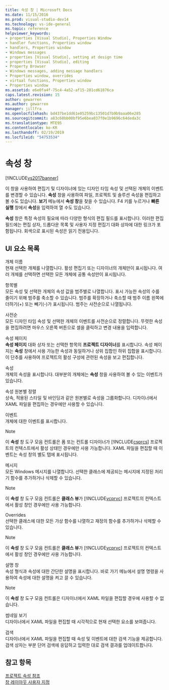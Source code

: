 ```yaml
---
title: 속성 창 | Microsoft Docs
ms.date: 11/15/2016
ms.prod: visual-studio-dev14
ms.technology: vs-ide-general
ms.topic: reference
helpviewer_keywords:
- properties [Visual Studio], Properties Window
- handler functions, Properties window
- handlers, Properties window
- Windows messages
- properties [Visual Studio], setting at design time
- properties [Visual Studio], editing
- Property Browser
- Windows messages, adding message handlers
- Properties window, overrides
- virtual functions, Properties window
- Properties window
ms.assetid: e6e0fa4f-75c4-4a52-af15-281cd61876ca
caps.latest.revision: 15
author: gewarren
ms.author: gewarren
manager: jillfra
ms.openlocfilehash: bd437be1dd61e05259bc13501d7b9b9aaa06e285
ms.sourcegitcommit: a83c60bb00bf95e6bea037f0e1b9696c64deda3c
ms.translationtype: MTE95
ms.contentlocale: ko-KR
ms.lasthandoff: 02/19/2019
ms.locfileid: "54753534"
---
```

# <a name="properties-window"></a>속성 창
[!INCLUDE[vs2017banner](../../includes/vs2017banner.md)]

  
이 창을 사용하여 편집기 및 디자이너에 있는 디자인 타임 속성 및 선택된 개체의 이벤트를 변경할 수 있습니다. **속성** 창을 사용하여 파일, 프로젝트 및 솔루션 속성을 편집하고 볼 수도 있습니다. **보기** 메뉴에서 **속성 창**을 찾을 수 있습니다. F4 키를 누르거나 **빠른 실행** 창에서 **속성**을 입력하여 열 수도 있습니다.  
  
 **속성** 창은 특정 속성의 필요에 따라 다양한 형식의 편집 필드를 표시합니다. 이러한 편집 필드에는 편집 상자, 드롭다운 목록 및 사용자 지정 편집기 대화 상자에 대한 링크가 포함됩니다. 회색으로 표시된 속성은 읽기 전용입니다.  
  
## <a name="uielement-list"></a>UI 요소 목록  
 개체 이름  
 현재 선택한 개체를 나열합니다. 활성 편집기 또는 디자이너의 개체만이 표시됩니다. 여러 개체를 선택하면 선택한 모든 개체에 공통 속성만이 표시됩니다.  
  
 항목별  
 모든 속성 및 선택한 개체의 속성 값을 범주별로 나열합니다. 표시 가능한 속성의 수를 줄이기 위해 범주를 축소할 수 있습니다. 범주를 확장하거나 축소할 때 범주 이름 왼쪽에 더하기(+) 또는 빼기(-)가 표시됩니다. 범주는 사전순으로 나열됩니다.  
  
 사전순  
 모든 디자인 타임 속성 및 선택한 개체의 이벤트를 사전순으로 정렬합니다. 뚜렷한 속성을 편집하려면 마우스 오른쪽 버튼으로 셀을 클릭하고 변경 내용을 입력합니다.  
  
 속성 페이지  
 **속성 페이지** 대화 상자 또는 선택한 항목의 **프로젝트 디자이너**를 표시합니다. 속성 페이지는 **속성** 창에서 사용 가능한 속성과 동일하거나 상위 집합인 하위 집합을 표시합니다. 이 단추를 사용하여 프로젝트의 활성 구성에 관련된 속성을 보고 편집합니다.  
  
 속성  
 개체의 속성을 표시합니다. 대부분의 개체에는 **속성** 창을 사용하여 볼 수 있는 이벤트가 있습니다.  
  
 속성 원본별 정렬  
 상속, 적용된 스타일 및 바인딩과 같은 원본별로 속성을 그룹화합니다. 디자이너에서 XAML 파일을 편집하는 경우에만 사용할 수 있습니다.  
  
 이벤트  
 개체에 대한 이벤트를 표시합니다.  
  
> [!NOTE]
>  이 **속성** 창 도구 모음 컨트롤은 폼 또는 컨트롤 디자이너가 [!INCLUDE[csprcs](../../includes/csprcs-md.md)] 프로젝트의 컨텍스트에서 활성 상태인 경우에만 사용 가능합니다. XAML 파일을 편집할 때 이벤트는 속성 창의 별도 탭에 표시됩니다.  
  
 메시지  
 모든 Windows 메시지를 나열합니다. 선택한 클래스에 제공되는 메시지에 지정된 처리기 함수를 추가하거나 삭제할 수 있습니다.  
  
> [!NOTE]
>  이 **속성** 창 도구 모음 컨트롤은 **클래스 뷰**가 [!INCLUDE[vcprvc](../../includes/vcprvc-md.md)] 프로젝트의 컨텍스트에서 활성 창인 경우에만 사용 가능합니다.  
  
 Overrides  
 선택한 클래스에 대한 모든 가상 함수를 나열하고 재정의 함수를 추가하거나 삭제할 수 있습니다.  
  
> [!NOTE]
>  이 **속성** 창 도구 모음 컨트롤은 **클래스 뷰**가 [!INCLUDE[vcprvc](../../includes/vcprvc-md.md)] 프로젝트의 컨텍스트에서 활성 창인 경우에만 사용 가능합니다.  
  
 설명 창  
 속성 형식과 속성에 대한 간단한 설명을 표시합니다. 바로 가기 메뉴에서 설명 명령을 사용하여 속성에 대한 설명을 켜고 끌 수 있습니다.  
  
> [!NOTE]
>  이 **속성** 창 도구 모음 컨트롤은 디자이너에서 XAML 파일을 편집할 경우에 사용할 수 없습니다.  
  
 썸네일 보기  
 디자이너에서 XAML 파일을 편집할 때 시각적으로 현재 선택한 요소를 보여줍니다.  
  
 검색  
 디자이너에서 XAML 파일을 편집할 때 속성 및 이벤트에 대한 검색 기능을 제공합니다. 검색 상자는 부분 단어 검색에 응답하고 입력한 대로 검색 결과를 업데이트합니다.  
  
## <a name="see-also"></a>참고 항목  
 [프로젝트 속성 참조](../../ide/reference/project-properties-reference.md)   
 [창 레이아웃 사용자 지정](../../ide/customizing-window-layouts-in-visual-studio.md)
